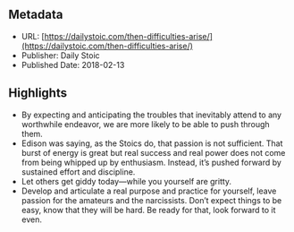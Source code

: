 ## Metadata
* URL: [https://dailystoic.com/then-difficulties-arise/](https://dailystoic.com/then-difficulties-arise/)
* Publisher: Daily Stoic
* Published Date: 2018-02-13


## Highlights
* By expecting and anticipating the troubles that inevitably attend to any worthwhile endeavor, we are more likely to be able to push through them.
* Edison was saying, as the Stoics do, that passion is not sufficient. That burst of energy is great but real success and real power does not come from being whipped up by enthusiasm. Instead, it’s pushed forward by sustained effort and discipline.
* Let others get giddy today—while you yourself are gritty.
* Develop and articulate a real purpose and practice for yourself, leave passion for the amateurs and the narcissists. Don’t expect things to be easy, know that they will be hard. Be ready for that, look forward to it even.

